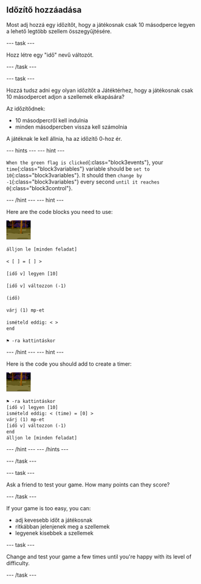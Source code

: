 ## Időzítő hozzáadása

Most adj hozzá egy időzítőt, hogy a játékosnak csak 10 másodperce legyen a lehető legtöbb szellem összegyűjtésére.

\--- task \---

Hozz létre egy "idő" nevű változót.

\--- /task \---

\--- task \---

Hozzá tudsz adni egy olyan időzítőt a Játéktérhez, hogy a játékosnak csak 10 másodpercet adjon a szellemek elkapására?

Az időzítődnek:

+ 10 másodpercről kell indulnia
+ minden másodpercben vissza kell számolnia

A játéknak le kell állnia, ha az időzítő 0-hoz ér.

\--- hints \--- \--- hint \---

`When the green flag is clicked`{:class="block3events"}, your `time`{:class="block3variables"} variable should be `set to 10`{:class="block3variables"}. It should then `change by -1`{:class="block3variables"} every second `until it reaches 0`{:class="block3control"}.

\--- /hint \--- \--- hint \---

Here are the code blocks you need to use:

![ghost-sprite](images/ghost-backdrop.png)

```blocks3
álljon le [minden feladat]

< [ ] = [ ] >

[idő v] legyen [10]

[idő v] változzon (-1)

(idő)

várj (1) mp-et

ismételd eddig: < >
end

⚑ -ra kattintáskor

```

\--- /hint \--- \--- hint \---

Here is the code you should add to create a timer:

![backdrop icon](images/ghost-backdrop.png)

```blocks3
⚑ -ra kattintáskor
[idő v] legyen [10]
ismételd eddig: < (time) = [0] >
várj (1) mp-et
[idő v] változzon (-1)
end
álljon le [minden feladat]
```

\--- /hint \--- \--- /hints \---

\--- /task \---

\--- task \---

Ask a friend to test your game. How many points can they score?

\--- /task \---

If your game is too easy, you can:

+ adj kevesebb időt a játékosnak
+ ritkábban jelenjenek meg a szellemek
+ legyenek kisebbek a szellemek

\--- task \---

Change and test your game a few times until you're happy with its level of difficulty.

\--- /task \---